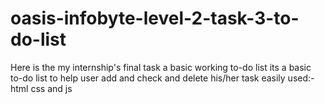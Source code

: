 # oasis-infobyte-level-2-task-3-to-do-list
Here is the my internship's final task a basic working to-do list
its a basic to-do list to help user add and check and delete his/her task 
easily 
used:-html css and js
